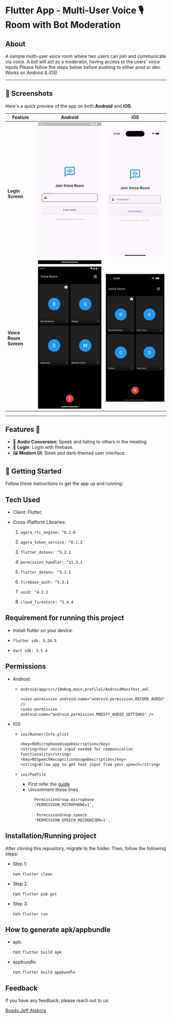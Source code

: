 # Flutter App - Multi-User Voice 🎙️Room with Bot Moderation

## About

A sample multi-user voice room where two users can join and communicate via voice. A
bot will act as a moderator, having access to the users' voice inputs
Please follow the steps below before pushing to either prod or dev. Works on Android & iOS!


---

## 📱 Screenshots

Here's a quick preview of the app on both **Android** and **iOS**:

| **Feature**       | **Android**                                                                                 | **iOS**                                                                                    |
|--------------------|---------------------------------------------------------------------------------------------|------------------------------------------------------------------------------------------|
| **Login Screen**    | ![Android Permission Screen](repo_data/android/screen1.png)                          | ![iOS Permission Screen](repo_data/ios/screen1.png)                                |
| **Voice Room Screen**    | ![Android Home Screen](repo_data/android/screen2.png)                          | ![iOS Home Screen](repo_data/ios/screen2.png) 

---

## Features 🚀

- 🎤 **Audio Conversion**: Speek and listing to others in the meeting
- 🌊 **Login**: Login with firebase.
- 🖼️ **Modern UI**: Sleek and dark-themed user interface.

## 🔧 Getting Started

Follow these instructions to get the app up and running:

## Tech Used

- Client: Flutter,

- Cross-Platform Libraries:

    1. `agora_rtc_engine: ^6.2.6`

    2. `agora_token_service: ^0.1.2`

    3. `flutter_dotenv: ^5.2.1`

    4. `permission_handler: ^11.3.1`

    5. `flutter_dotenv: ^5.2.1`

    6. `firebase_auth: ^5.3.1`

    7. `uuid: ^4.2.1`

    8. `cloud_firestore: ^5.4.4`

## Requirement for running this project

- Install flutter on your device.

- `flutter sdk: 3.24.5`

- `dart sdk: 3.5.4`

## Permissions

- Android:
  - `android/app/src/{debug,main,profile}/AndroidManifest.xml`
      ```
      <uses-permission android:name="android.permission.RECORD_AUDIO" />
      <uses-permission android:name="android.permission.MODIFY_AUDIO_SETTINGS" />
    ```

- IOS
  - `ios/Runner/Info.plist`

    ```
    <key>NSMicrophoneUsageDescription</key>
  	<string>Your voice input needed for communication functionality</string>
  	<key>NSSpeechRecognitionUsageDescription</key>
  	<string>Allow app to get text input from your speech</string>
    ```

  - `ios/Podfile`
    - First refer the [guide](https://pub.dev/packages/permission_handler#setup)
    - Uncomment these lines

    ```
          PermissionGroup.microphone
          'PERMISSION_MICROPHONE=1',

           PermissionGroup.speech
          'PERMISSION_SPEECH_RECOGNIZER=1',
    ```

## Installation/Running project

After cloning this repository, migrate to the folder. Then, follow the following steps:

- Step 1:

    run: `flutter clean`

- Step 2:

    run: `flutter pub get`

- Step 3:

    run: `flutter run`

## How to generate apk/appbundle

- apk:

    run: `flutter build apk`

- appbundle:

    run: `flutter build appbundle`

## Feedback

If you have any feedback, please reach out to us:

  [Boadu Jeff Atakora](https://www.linkedin.com/in/boadu-jeff-atakora-a930aa153/overlay/contact-info/)
